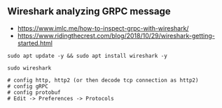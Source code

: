 ## Wireshark analyzing GRPC message
- https://www.imlc.me/how-to-inspect-grpc-with-wireshark/
- https://www.ridingthecrest.com/blog/2018/10/29/wireshark-getting-started.html

```shell
sudo apt update -y && sudo apt install wireshark -y

sudo wireshark

# config http, http2 (or then decode tcp connection as http2)
# config gRPC
# config protobuf
# Edit -> Preferences -> Protocols
```